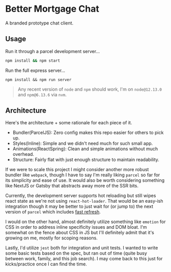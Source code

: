 Better Mortgage Chat
====================

A branded prototype chat client.


## Usage

Run it through a parcel development server...

``` bash
npm install && npm start
```

Run the full express server...

```
npm install && npm run server
```

> Any recent version of `node` and `npm` should work, I'm on `node@12.13.0`
> and `npm@6.13.6` via `nvm`.


## Architecture

Here's the architecture + some rationale for each piece of it.

- Bundler(ParcelJS): Zero config makes this repo easier for others to pick up.
- Styles(Inline): Simple and we didn't need much for such small app.
- Animations(ReactSpring): Clean and simple animations without much overhead.
- Structure: Fairly flat with just enough structure to maintain readability.

If we were to scale this project I might consider another more robust bundler
like `webpack`, though I have to say I'm really liking `parcel` so far for its
simplicity and ease of use. It would also be worth considering something like
NextJS or Gatsby that abstracts away more of the SSR bits.

Currently, the development server supports hot reloading but still wipes react
state as we're not using `react-hot-loader`. That would be an easy-ish
integration though it may be better to just wait for (or jump to) the next
version of `parcel` which includes [fast refresh][1].

I would on the other hand, almost definitely utilize something like `emotion`
for CSS in order to address inline specificity issues and DOM bloat. I'm
somewhat on the fence about CSS in JS but I'll definitely admit that it's
growing on me, mostly for scoping reasons.

Lastly, I'd utilize `jest` both for integration and unit tests. I wanted to
write some basic tests based on the spec, but ran out of time (quite busy
between work, family, and this job search). I may come back to this just for
kicks/practice once I can find the time.


[1]: https://github.com/gaearon/react-hot-loader#deprecation-note